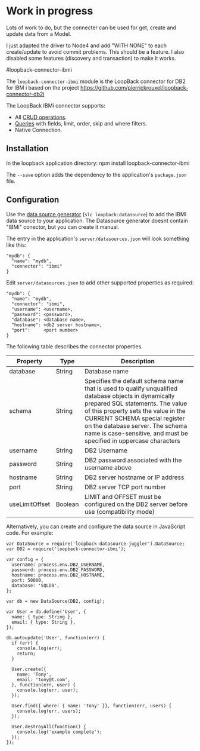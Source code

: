 # Work in progress

Lots of work to do, but the connecter can be used for get, create and update data from a Model.

I just adapted the driver to Node4 and add "WITH NONE" to each create/update to avoid commit problems. This should be a feature.
I also disabled some features (discovery and transaction) to make it works.


#loopback-connector-ibmi

The `loopback-connector-ibmi` module is the LoopBack connector for DB2 for IBM i based on the project https://github.com/pierrickrouxel/loopback-connector-db2i

The LoopBack IBMi connector supports:

- All [CRUD operations](https://docs.strongloop.com/display/LB/Creating%2C+updating%2C+and+deleting+data).
- [Queries](https://docs.strongloop.com/display/LB/Querying+data) with fields, limit, order, skip and where filters.
- Native Connection.

## Installation

In the loopback application directory:
npm install loopback-connector-ibmi

The `--save` option adds the dependency to the application's `package.json` file.

## Configuration

Use the [data source generator](https://docs.strongloop.com/display/LB/Data+source+generator) (`slc loopback:datasource`) to add the IBMi data source to your application. The Datasource generator doesnt contain "IBMi" conector, but you can create it manual.

The entry in the application's `server/datasources.json` will look something like this:

```
"mydb": {
  "name": "mydb",
  "connector": "ibmi"
}
```

Edit `server/datasources.json` to add other supported properties as required:

```
"mydb": {
  "name": "mydb",
  "connector": "ibmi",
  "username": <username>,
  "password": <password>,
  "database": <database name>,
  "hostname": <db2 server hostname>,
  "port":     <port number>
}
```

The following table describes the connector properties.

Property       | Type    | Description
---------------| --------| --------
database       | String  | Database name
schema         | String  | Specifies the default schema name that is used to qualify unqualified database objects in dynamically prepared SQL statements. The value of this property sets the value in the CURRENT SCHEMA special register on the database server. The schema name is case-sensitive, and must be specified in uppercase characters
username       | String  | DB2 Username
password       | String  | DB2 password associated with the username above
hostname       | String  | DB2 server hostname or IP address
port           | String  | DB2 server TCP port number
useLimitOffset | Boolean | LIMIT and OFFSET must be configured on the DB2 server before use (compatibility mode)

Alternatively, you can create and configure the data source in JavaScript code.
For example:

```
var DataSource = require('loopback-datasource-juggler').DataSource;
var DB2 = require('loopback-connector-ibmi');

var config = {
  username: process.env.DB2_USERNAME,
  password: process.env.DB2_PASSWORD,
  hostname: process.env.DB2_HOSTNAME,
  port: 50000,
  database: 'SQLDB',
};

var db = new DataSource(DB2, config);

var User = db.define('User', {
  name: { type: String },
  email: { type: String },
});

db.autoupdate('User', function(err) {
  if (err) {
    console.log(err);
    return;
  }

  User.create({
    name: 'Tony',
    email: 'tony@t.com',
  }, function(err, user) {
    console.log(err, user);
  });

  User.find({ where: { name: 'Tony' }}, function(err, users) {
    console.log(err, users);
  });

  User.destroyAll(function() {
    console.log('example complete');
  });
});
```
